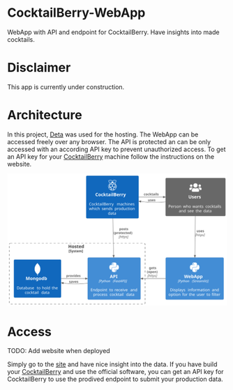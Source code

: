 # CocktailBerry-WebApp
WebApp with API and endpoint for CocktailBerry. Have insights into made cocktails.

# Disclaimer

This app is currently under construction.

# Architecture

In this project, [Deta](https://docs.deta.sh/docs/home/) was used for the hosting. The WebApp can be accessed freely over any browser. The API is protected an can be only accessed with an according API key to prevent unauthorized access. To get an API key for your [CocktailBerry](https://github.com/AndreWohnsland/CocktailBerry) machine follow the instructions on the website. 

![ProgramSchema](docs/diagrams/out/Schema.svg)

# Access

TODO: Add website when deployed

Simply go to the [site]() and have nice insight into the data. If you have build your [CocktailBerry](https://github.com/AndreWohnsland/CocktailBerry) and use the official software, you can get an API key for CocktailBerry to use the prodived endpoint to submit your production data.